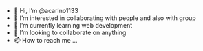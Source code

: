 - 👋 Hi, I’m @acarino1133
- 👀 I’m interested in collaborating with people and also with group
- 🌱 I’m currently learning web development
- 💞️ I’m looking to collaborate on anything
- 📫 How to reach me ...

<!---
acarino1133/acarino1133 is a ✨ special ✨ repository because its `README.md` (this file) appears on your GitHub profile.
You can click the Preview link to take a look at your changes.
--->
